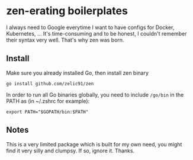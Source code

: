 # zen-erating boilerplates

I always need to Google everytime I want to have configs for Docker, Kubernetes, ... It's time-consuming and to be honest, I couldn't remember their syntax very well. That's why zen was born.

## Install

Make sure you already installed Go, then install zen binary

```
go install github.com/zelic91/zen
```

In order to run all Go binaries globally, you need to include `/go/bin` in the PATH as (in ~/.zshrc for example):

```
export PATH="$GOPATH/bin:$PATH"
```

## Notes

This is a very limited package which is built for my own need, you might find it very silly and clumpsy. If so, ignore it. Thanks.







